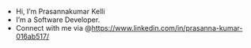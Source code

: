 - Hi, I’m Prasannakumar Kelli
- I’m a Software Developer.
- Connect with me via @https://www.linkedin.com/in/prasanna-kumar-016ab517/

<!---
prasannakumar-kelli/prasannakumar-kelli is a ✨ special ✨ repository because its `README.md` (this file) appears on your GitHub profile.
You can click the Preview link to take a look at your changes.
--->
